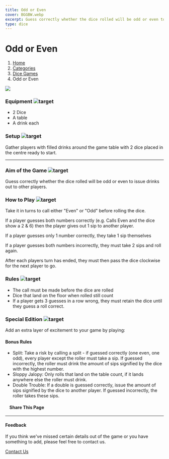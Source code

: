 ```yaml
---
title: Odd or Even
cover: BGGBW.webp
excerpt: Guess correctly whether the dice rolled will be odd or even to issue drinks out to other players.
type: dice
---
```


# Odd or Even

1.  [Home](/)
2.  [Categories](GameCategories)
3.  [Dice Games](GameCategories/DiceGames)
4.  Odd or Even

![](images/oddoreven.webp)

### Equipment ![target](images/liquor.webp)

-   2 Dice
-   A table
-   A drink each

### Setup ![target](images/settings.webp)

Gather players with filled drinks around the game table with 2 dice placed in the centre ready to start.

* * *

### Aim of the Game ![target](images/target.webp)

Guess correctly whether the dice rolled will be odd or even to issue drinks out to other players.

### How to Play ![target](images/question.webp)

Take it in turns to call either "Even" or "Odd" before rolling the dice.

If a player guesses both numbers correctly (e.g. Calls Even and the dice show a 2 & 6) then the player gives out 1 sip to another player.

If a player guesses only 1 number correctly, they take 1 sip themselves

If a player guesses both numbers incorrectly, they must take 2 sips and roll again.

After each players turn has ended, they must then pass the dice clockwise for the next player to go.

### Rules ![target](images/rules.webp)

-   The call must be made before the dice are rolled
-   Dice that land on the floor when rolled still count
-   If a player gets 3 guesses in a row wrong, they must retain the dice until they guess a roll correct.

### Special Edition ![target](images/special.webp)

Add an extra layer of excitement to your game by playing:

#### **Bonus Rules**

-   Split: Take a risk by calling a split - if guessed correctly (one even, one odd), every player except the roller must take a sip. If guessed incorrectly, the roller must drink the amount of sips signified by the dice with the highest number.
-   Sloppy Jalopy: Only rolls that land on the table count, if it lands anywhere else the roller must drink.
-   Double Trouble: If a double is guessed correctly, issue the amount of sips signified by the dice to another player. If guessed incorrectly, the roller takes these sips.

####     Share This Page

[](https://www.facebook.com/sharer/sharer.php?u=beergogglegames.co.uk/GameCategories/DiceGames/oddoreven)[](https://www.instagram.com/direct/new/)[](https://twitter.com/intent/tweet?url=beergogglegames.co.uk/GameCategories/DiceGames/oddoreven)

* * *

#### Feedback

If you think we've missed certain details out of the game or you have something to add, please feel free to contact us.

  
  
  
[Contact Us](contact)
